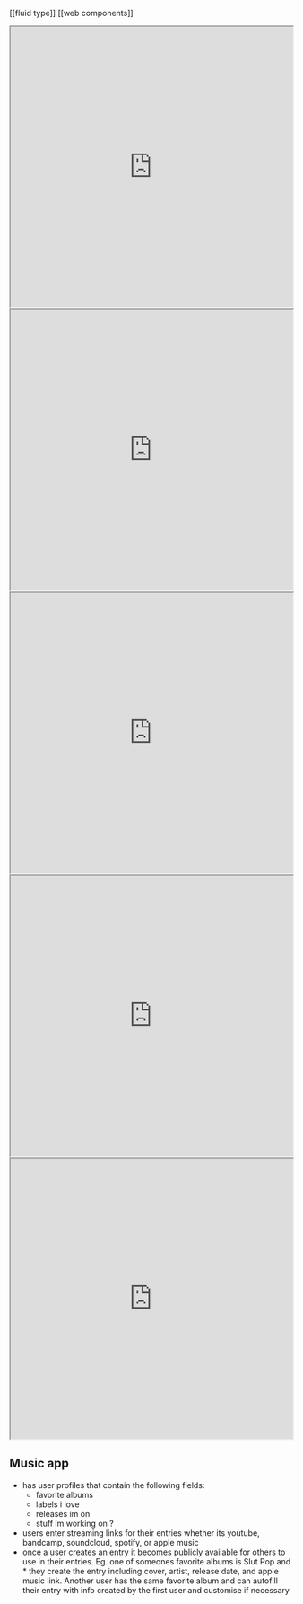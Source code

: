 [[fluid type]]
[[web components]]

<iframe src="https://thatcreativecode.page/" height=500 style="width:100%"></iframe>

<iframe src="https://tympanus.net/codrops/2022/01/03/building-a-scrollable-and-draggable-timeline-with-gsap/" height=500 style="width:100%; background: white"></iframe>

<iframe src="https://www.freecodecamp.org/news/how-to-create-a-css-only-loader/" height=500 style="width:100%"></iframe>

<iframe src="https://www.cis.upenn.edu/~jean/math-deep.pdf" height=500 style="width:100%"></iframe>
<iframe src="https://brunosimon.notion.site/brunosimon/Resources-Learning-45cacca08e884d0f9c4cf59d0d9b8d72" height=500 style="width:100%"></iframe>

## Music app
* has user profiles that contain the following fields:
	*  favorite albums
	* labels i love
	* releases im on
	* stuff im working on ?
* users enter streaming links for their entries whether its youtube, bandcamp, soundcloud, spotify,  or apple music
* once a user creates an entry it becomes publicly available for others to use in their entries. Eg. one of someones favorite albums is Slut Pop and * they create the entry including cover, artist, release date, and apple music link. Another user has the same favorite album and can autofill their entry with info created by the first user and customise if necessary 